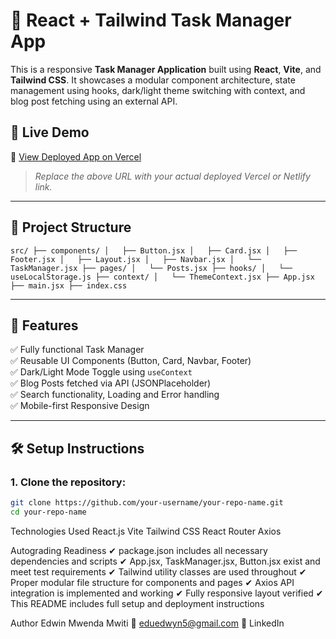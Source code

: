 # 📘 React + Tailwind Task Manager App

This is a responsive **Task Manager Application** built using **React**, **Vite**, and **Tailwind CSS**. It showcases a modular component architecture, state management using hooks, dark/light theme switching with context, and blog post fetching using an external API.

## 🚀 Live Demo

🔗 [View Deployed App on Vercel](https://your-vercel-url.vercel.app)  
> _Replace the above URL with your actual deployed Vercel or Netlify link._

---

## 📁 Project Structure
``
src/
├── components/
│   ├── Button.jsx
│   ├── Card.jsx
│   ├── Footer.jsx
│   ├── Layout.jsx
│   ├── Navbar.jsx
│   └── TaskManager.jsx
├── pages/
│   └── Posts.jsx
├── hooks/
│   └── useLocalStorage.js
├── context/
│   └── ThemeContext.jsx
├── App.jsx
├── main.jsx
├── index.css
``


---

## 🧪 Features

✅ Fully functional Task Manager  
✅ Reusable UI Components (Button, Card, Navbar, Footer)  
✅ Dark/Light Mode Toggle using `useContext`  
✅ Blog Posts fetched via API (JSONPlaceholder)  
✅ Search functionality, Loading and Error handling  
✅ Mobile-first Responsive Design  

---

## 🛠️ Setup Instructions

### 1. Clone the repository:

```bash
git clone https://github.com/your-username/your-repo-name.git
cd your-repo-name
```

 Technologies Used
React.js
Vite
Tailwind CSS
React Router
Axios

Autograding Readiness
✔ package.json includes all necessary dependencies and scripts
✔ App.jsx, TaskManager.jsx, Button.jsx exist and meet test requirements
✔ Tailwind utility classes are used throughout
✔ Proper modular file structure for components and pages
✔ Axios API integration is implemented and working
✔ Fully responsive layout verified
✔ This README includes full setup and deployment instructions

Author
Edwin Mwenda Mwiti
📧 eduedwyn5@gmail.com
🔗 LinkedIn

